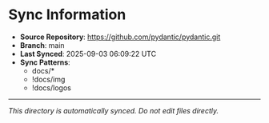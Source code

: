 # Sync Information

- **Source Repository**: https://github.com/pydantic/pydantic.git
- **Branch**: main
- **Last Synced**: 2025-09-03 06:09:22 UTC
- **Sync Patterns**:
  - docs/*
  - !docs/img
  - !docs/logos

---
*This directory is automatically synced. Do not edit files directly.*
